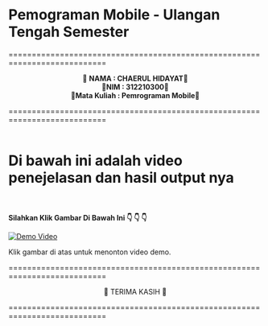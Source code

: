 # Pemograman Mobile - Ulangan Tengah Semester
===========================================================================<br>
<p align="center">
 &#128640 <b>NAMA          :  CHAERUL HIDAYAT</b>&#128640 <br> 
  &#128640<b>NIM           :  312210300</b>&#128640 <br>
 &#128640<b>Mata Kuliah   :  Pemrograman Mobile</b>&#128640 <br>
</p>
===========================================================================<br><br>

# Di bawah ini adalah video penejelasan dan hasil output nya  <br> <br>


<p>
<b>Silahkan Klik Gambar Di Bawah Ini &#128071 &#128071 &#128071</b>
</p>


 




[![Demo Video](https://img.youtube.com/vi/pzYqf9OGXdk/0.jpg)](https://www.youtube.com/watch?v=ypzYqf9OGXdk)

Klik gambar di atas untuk menonton video demo.



===========================================================================<br>
<p align="center">
 &#128640  TERIMA KASIH</b> &#128640 <br> 
</p>
===========================================================================<br><br>
